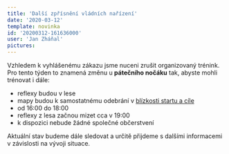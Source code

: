 ```yaml
---
title: 'Další zpřísnění vládních nařízení'
date: '2020-03-12'
template: novinka
id: '20200312-161636000'
user: 'Jan Zháňal'
pictures:
---
```

Vzhledem k vyhlášenému zákazu jsme nuceni zrušit organizovaný trénink. Pro tento týden to znamená změnu u **pátečního nočáku** tak, abyste mohli trénovat i dále:

*   reflexy budou v lese
*   mapy budou k samostatnému odebrání v [blízkosti startu a cíle](https://en.mapy.cz/s/repukovame)
*   od 16:00 do 18:00
*   reflexy z lesa začnou mizet cca v 19:00
*   k dispozici nebude žádné společné občerstvení

Aktuální stav budeme dále sledovat a určitě přijdeme s dalšími informacemi v závislosti na vývoji situace.
